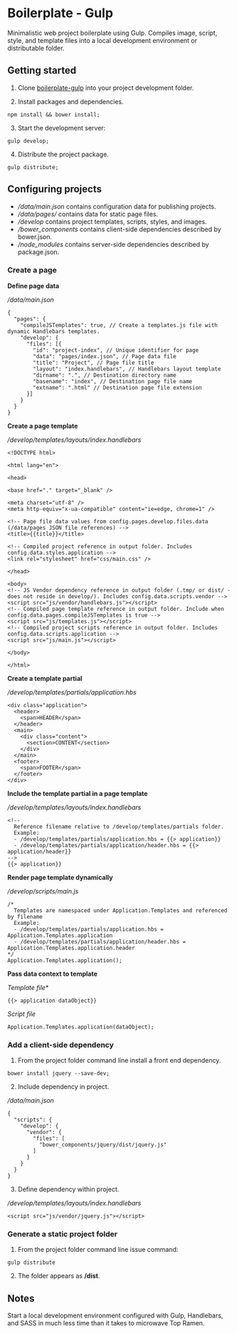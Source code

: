 # Boilerplate - Gulp

Minimalistic web project boilerplate using Gulp. Compiles image, script, style,
and template files into a local development environment or distributable folder.


## Getting started

1. Clone [boilerplate-gulp](https://github.com/MiserableDonkey/boilerplate-gulp.git) into your project development folder.

2. Install packages and dependencies.  

```
npm install && bower install;
```

3. Start the development server:

```
gulp develop;
```

4. Distribute the project package.

```
gulp distribute;
```


## Configuring projects

* */data/main.json* contains configuration data for publishing projects.
* */data/pages/* contains data for static page files.
* */develop* contains project templates, scripts, styles, and images.
* */bower_components* contains client-side dependencies described by bower.json.
* */node_modules* contains server-side dependencies described by package.json.



### Create a page

**Define page data**

*/data/main.json*

```
{
  "pages": {
    "compileJSTemplates": true, // Create a templates.js file with dynamic Handlebars templates.
    "develop": {
      "files": [{
        "id": "project-index", // Unique identifier for page
        "data": "pages/index.json", // Page data file
        "title": "Project", // Page file title
        "layout": "index.handlebars", // Handlebars layout template
        "dirname": ".", // Destination directory name
        "basename": "index", // Destination page file name
        "extname": ".html" // Destination page file extension
      }]
    }
  }
}
```


**Create a page template**

*/develop/templates/layouts/index.handlebars*

```
<!DOCTYPE html>

<html lang="en">

<head>

<base href="." target="_blank" />

<meta charset="utf-8" />
<meta http-equiv="x-ua-compatible" content="ie=edge, chrome=1" />

<!-- Page file data values from config.pages.develop.files.data (/data/pages JSON file references) -->
<title>{{title}}</title>

<!-- Compiled project reference in output folder. Includes config.data.styles.application -->
<link rel="stylesheet" href="css/main.css" />

</head>

<body>
<!-- JS Vendor dependency reference in output folder (.tmp/ or dist/ - does not reside in develop/). Includes config.data.scripts.vendor -->
<script src="js/vendor/handlebars.js"></script>
<!-- Compiled page template reference in output folder. Include when config.data.pages.compileJSTemplates is true -->
<script src="js/templates.js"></script>
<!-- Compiled project scripts reference in output folder. Includes config.data.scripts.application -->
<script src="js/main.js"></script>

</body>

</html>
```


**Create a template partial**

*/develop/templates/partials/application.hbs*

```
<div class="application">
  <header>
    <span>HEADER</span>
  </header>
  <main>
    <div class="content">
      <section>CONTENT</section>
    </div>
  </main>
  <footer>
    <span>FOOTER</span>
  </footer>
</div>
```


**Include the template partial in a page template**

*/develop/templates/layouts/index.handlebars*

```
<!--
  Reference filename relative to /develop/templates/partials folder.
  Example:
  - /develop/templates/partials/application.hbs = {{> application}}
  - /develop/templates/partials/application/header.hbs = {{> application/header}}
-->
{{> application}}
```


**Render page template dynamically**

*/develop/scripts/main.js*

```
/*
  Templates are namespaced under Application.Templates and referenced by filename
  Example:
  - /develop/templates/partials/application.hbs = Application.Templates.application
  - /develop/templates/partials/application/header.hbs = Application.Templates.application.header
*/
Application.Templates.application();
```


**Pass data context to template**

*Template file**

```
{{> application dataObject}}
```

*Script file*

```
Application.Templates.application(dataObject);
```


### Add a client-side dependency

1. From the project folder command line install a front end dependency.

```
bower install jquery --save-dev;
```

2. Include dependency in project.

*/data/main.json*

```
{
  "scripts": {
    "develop": {
      "vendor": {
        "files": [
          "bower_components/jquery/dist/jquery.js"
        ]
      }
    }
  }
}
```

3. Define dependency within project.

*/develop/templates/layouts/index.handlebars*

```
<script src="js/vendor/jquery.js"></script>
```


### Generate a static project folder

1. From the project folder command line issue command:

```
gulp distribute
```

2. The folder appears as **/dist**.



## Notes

Start a local development environment configured with Gulp, Handlebars, and SASS
in much less time than it takes to microwave Top Ramen.
